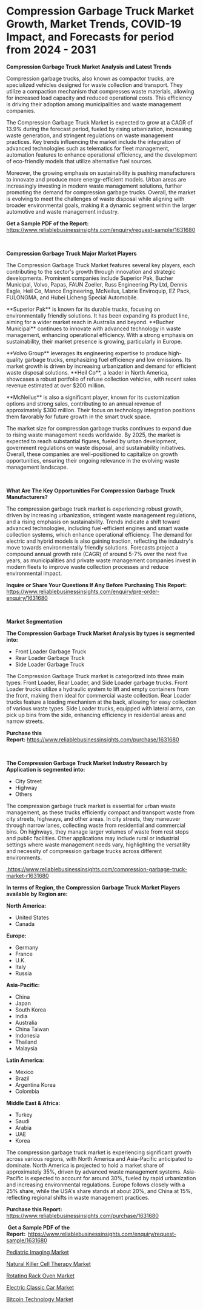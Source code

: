<p><h1>Compression Garbage Truck Market Growth, Market Trends, COVID-19 Impact, and Forecasts for period from 2024 - 2031</h1></p><p><strong>Compression Garbage Truck Market Analysis and Latest Trends</strong></p>
<p><p>Compression garbage trucks, also known as compactor trucks, are specialized vehicles designed for waste collection and transport. They utilize a compaction mechanism that compresses waste materials, allowing for increased load capacity and reduced operational costs. This efficiency is driving their adoption among municipalities and waste management companies.</p><p>The Compression Garbage Truck Market is expected to grow at a CAGR of 13.9% during the forecast period, fueled by rising urbanization, increasing waste generation, and stringent regulations on waste management practices. Key trends influencing the market include the integration of advanced technologies such as telematics for fleet management, automation features to enhance operational efficiency, and the development of eco-friendly models that utilize alternative fuel sources. </p><p>Moreover, the growing emphasis on sustainability is pushing manufacturers to innovate and produce more energy-efficient models. Urban areas are increasingly investing in modern waste management solutions, further promoting the demand for compression garbage trucks. Overall, the market is evolving to meet the challenges of waste disposal while aligning with broader environmental goals, making it a dynamic segment within the larger automotive and waste management industry.</p></p>
<p><strong>Get a Sample PDF of the Report:&nbsp;</strong> <a href="https://www.reliablebusinessinsights.com/enquiry/request-sample/1631680?utm_campaign=84&utm_medium=2&utm_source=Github&utm_content=ia&utm_term=02112024&utm_id=compression-garbage-truck">https://www.reliablebusinessinsights.com/enquiry/request-sample/1631680</a></p>
<p>&nbsp;</p>
<p><strong>Compression Garbage Truck Major Market Players</strong></p>
<p><p>The Compression Garbage Truck Market features several key players, each contributing to the sector's growth through innovation and strategic developments. Prominent companies include Superior Pak, Bucher Municipal, Volvo, Papas, FAUN Zoeller, Russ Engineering Pty Ltd, Dennis Eagle, Heil Co, Manco Engineering, McNeilus, Labrie Enviroquip, EZ Pack, FULONGMA, and Hubei Licheng Special Automobile.</p><p>**Superior Pak** is known for its durable trucks, focusing on environmentally friendly solutions. It has been expanding its product line, aiming for a wider market reach in Australia and beyond. **Bucher Municipal** continues to innovate with advanced technology in waste management, enhancing operational efficiency. With a strong emphasis on sustainability, their market presence is growing, particularly in Europe.</p><p>**Volvo Group** leverages its engineering expertise to produce high-quality garbage trucks, emphasizing fuel efficiency and low emissions. Its market growth is driven by increasing urbanization and demand for efficient waste disposal solutions. **Heil Co**, a leader in North America, showcases a robust portfolio of refuse collection vehicles, with recent sales revenue estimated at over $200 million.</p><p>**McNeilus** is also a significant player, known for its customization options and strong sales, contributing to an annual revenue of approximately $300 million. Their focus on technology integration positions them favorably for future growth in the smart truck space.</p><p>The market size for compression garbage trucks continues to expand due to rising waste management needs worldwide. By 2025, the market is expected to reach substantial figures, fueled by urban development, government regulations on waste disposal, and sustainability initiatives. Overall, these companies are well-positioned to capitalize on growth opportunities, ensuring their ongoing relevance in the evolving waste management landscape.</p></p>
<p>&nbsp;</p>
<p><strong>What Are The Key Opportunities For Compression Garbage Truck Manufacturers?</strong></p>
<p><p>The compression garbage truck market is experiencing robust growth, driven by increasing urbanization, stringent waste management regulations, and a rising emphasis on sustainability. Trends indicate a shift toward advanced technologies, including fuel-efficient engines and smart waste collection systems, which enhance operational efficiency. The demand for electric and hybrid models is also gaining traction, reflecting the industry's move towards environmentally friendly solutions. Forecasts project a compound annual growth rate (CAGR) of around 5-7% over the next five years, as municipalities and private waste management companies invest in modern fleets to improve waste collection processes and reduce environmental impact.</p></p>
<p><strong>Inquire or Share Your Questions If Any Before Purchasing This Report:</strong> <a href="https://www.reliablebusinessinsights.com/enquiry/pre-order-enquiry/1631680?utm_campaign=84&utm_medium=2&utm_source=Github&utm_content=ia&utm_term=02112024&utm_id=compression-garbage-truck">https://www.reliablebusinessinsights.com/enquiry/pre-order-enquiry/1631680</a></p>
<p>&nbsp;</p>
<p><strong>Market Segmentation</strong></p>
<p><strong>The Compression Garbage Truck Market Analysis by types is segmented into:</strong></p>
<p><ul><li>Front Loader Garbage Truck</li><li>Rear Loader Garbage Truck</li><li>Side Loader Garbage Truck</li></ul></p>
<p><p>The Compression Garbage Truck market is categorized into three main types: Front Loader, Rear Loader, and Side Loader garbage trucks. Front Loader trucks utilize a hydraulic system to lift and empty containers from the front, making them ideal for commercial waste collection. Rear Loader trucks feature a loading mechanism at the back, allowing for easy collection of various waste types. Side Loader trucks, equipped with lateral arms, can pick up bins from the side, enhancing efficiency in residential areas and narrow streets.</p></p>
<p><strong>Purchase this Report:&nbsp;</strong><a href="https://www.reliablebusinessinsights.com/purchase/1631680?utm_campaign=84&utm_medium=2&utm_source=Github&utm_content=ia&utm_term=02112024&utm_id=compression-garbage-truck">https://www.reliablebusinessinsights.com/purchase/1631680</a></p>
<p>&nbsp;</p>
<p><strong>The Compression Garbage Truck Market Industry Research by Application is segmented into:</strong></p>
<p><ul><li>City Street</li><li>Highway</li><li>Others</li></ul></p>
<p><p>The compression garbage truck market is essential for urban waste management, as these trucks efficiently compact and transport waste from city streets, highways, and other areas. In city streets, they maneuver through narrow lanes, collecting waste from residential and commercial bins. On highways, they manage larger volumes of waste from rest stops and public facilities. Other applications may include rural or industrial settings where waste management needs vary, highlighting the versatility and necessity of compression garbage trucks across different environments.</p></p>
<p><a href="https://www.reliablebusinessinsights.com/compression-garbage-truck-market-r1631680?utm_campaign=84&utm_medium=2&utm_source=Github&utm_content=ia&utm_term=02112024&utm_id=compression-garbage-truck">&nbsp;https://www.reliablebusinessinsights.com/compression-garbage-truck-market-r1631680</a></p>
<p><strong>In terms of Region, the Compression Garbage Truck Market Players available by Region are:</strong></p>
<p>
    <p> <strong> North America: </strong>
        <ul>
            <li>United States</li>
            <li>Canada</li>
        </ul>
        </p> 
    <p> <strong> Europe: </strong>
        <ul>
            <li>Germany</li>
            <li>France</li>
            <li>U.K.</li>
            <li>Italy</li>
            <li>Russia</li>
        </ul>
        </p> 
    <p> <strong> Asia-Pacific: </strong>
        <ul>
            <li>China</li>
            <li>Japan</li>
            <li>South Korea</li>
            <li>India</li>
            <li>Australia</li>
            <li>China Taiwan</li>
            <li>Indonesia</li>
            <li>Thailand</li>
            <li>Malaysia</li>
        </ul>
        </p> 
    <p> <strong> Latin America: </strong>
        <ul>
            <li>Mexico</li>
            <li>Brazil</li>
            <li>Argentina Korea</li>
            <li>Colombia</li>
        </ul>
        </p> 
    <p> <strong> Middle East & Africa: </strong>
        <ul>
            <li>Turkey</li>
            <li>Saudi</li>
            <li>Arabia</li>
            <li>UAE</li>
            <li>Korea</li>
        </ul>
    </p>
    </p>
<p><p>The compression garbage truck market is experiencing significant growth across various regions, with North America and Asia-Pacific anticipated to dominate. North America is projected to hold a market share of approximately 35%, driven by advanced waste management systems. Asia-Pacific is expected to account for around 30%, fueled by rapid urbanization and increasing environmental regulations. Europe follows closely with a 25% share, while the USA's share stands at about 20%, and China at 15%, reflecting regional shifts in waste management practices.</p></p>
<p><strong>Purchase this Report: </strong><a href="https://www.reliablebusinessinsights.com/purchase/1631680?utm_campaign=84&utm_medium=2&utm_source=Github&utm_content=ia&utm_term=02112024&utm_id=compression-garbage-truck">https://www.reliablebusinessinsights.com/purchase/1631680</a></p>
<p>&nbsp;<strong>Get a Sample PDF of the Report:&nbsp;&nbsp;</strong><a href="https://www.reliablebusinessinsights.com/enquiry/request-sample/1631680?utm_campaign=84&utm_medium=2&utm_source=Github&utm_content=ia&utm_term=02112024&utm_id=compression-garbage-truck">https://www.reliablebusinessinsights.com/enquiry/request-sample/1631680</a></p>
<p><strong></strong></p>
<p><p><a href="https://issuu.com/reportprime-2/docs/pediatric-imaging-market-size-2030._37337f0401eef6?utm_campaign=84&utm_medium=2&utm_source=Github&utm_content=ia&utm_term=02112024&utm_id=compression-garbage-truck">Pediatric Imaging Market</a></p><p><a href="https://issuu.com/reportprime-2/docs/natural-killer-cell-therapy-market-_4a106bf7a7cfd6?utm_campaign=84&utm_medium=2&utm_source=Github&utm_content=ia&utm_term=02112024&utm_id=compression-garbage-truck">Natural Killer Cell Therapy Market</a></p><p><a href="https://www.linkedin.com/pulse/consumer-behavior-shifts-rotating-rack-oven-market-demand-htode?utm_campaign=84&utm_medium=2&utm_source=Github&utm_content=ia&utm_term=02112024&utm_id=compression-garbage-truck">Rotating Rack Oven Market</a></p><p><a href="https://github.com/fosters9adames/Market-Research-Report-List-1/blob/main/electric-classic-car-market.md?utm_campaign=84&utm_medium=2&utm_source=Github&utm_content=ia&utm_term=02112024&utm_id=compression-garbage-truck">Electric Classic Car Market</a></p><p><a href="https://www.linkedin.com/pulse/top-trends-transforming-bitcoin-technology-market-2024-dzd9e?utm_campaign=84&utm_medium=2&utm_source=Github&utm_content=ia&utm_term=02112024&utm_id=compression-garbage-truck">Bitcoin Technology Market</a></p></p>